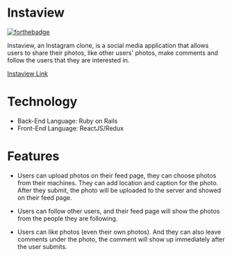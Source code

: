 # Instaview
[![forthebadge](http://forthebadge.com/images/badges/made-with-ruby.svg)](http://forthebadge.com)

Instaview, an Instagram clone, is a social media application that allows users to share their photos, like other users' photos, make comments and follow the users that they are interested in.

[Instaview Link](https://instaview-app.herokuapp.com/)

# Technology
* Back-End Language: Ruby on Rails
* Front-End Language: ReactJS/Redux

# Features
* Users can upload photos on their feed page, they can choose photos from their machines. They can add location and caption for the photo. After they submit, the photo will be uploaded to the server and showed on their feed page.

* Users can follow other users, and their feed page will show the photos from the people they are following.

* Users can like photos (even their own photos). And they can also leave comments under the photo, the comment will show up immediately after the user submits.
